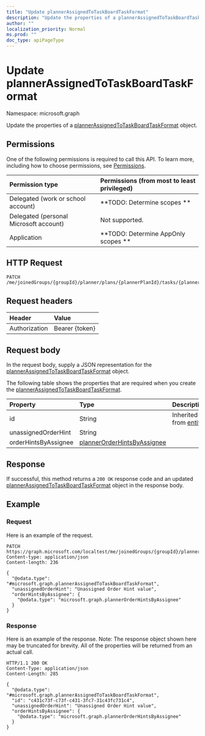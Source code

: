 ```yaml
---
title: "Update plannerAssignedToTaskBoardTaskFormat"
description: "Update the properties of a plannerAssignedToTaskBoardTaskFormat object."
author: ""
localization_priority: Normal
ms.prod: ""
doc_type: apiPageType
---
```


# Update plannerAssignedToTaskBoardTaskFormat

Namespace: microsoft.graph

Update the properties of a [plannerAssignedToTaskBoardTaskFormat](../resources/plannerassignedtotaskboardtaskformat.md) object.

## Permissions
One of the following permissions is required to call this API. To learn more, including how to choose permissions, see [Permissions](/concepts/permissions-reference.md).

|Permission type|Permissions (from most to least privileged)|
|:---|:---|
|Delegated (work or school account)|**TODO: Determine scopes **|
|Delegated (personal Microsoft account)|Not supported.|
|Application|**TODO: Determine AppOnly scopes **|

## HTTP Request
<!-- {
  "blockType": "ignored"
}
-->
``` http
PATCH /me/joinedGroups/{groupId}/planner/plans/{plannerPlanId}/tasks/{plannerTaskId}/assignedToTaskBoardFormat
```

## Request headers
|Header|Value|
|:---|:---|
|Authorization|Bearer {token}|

## Request body
In the request body, supply a JSON representation for the [plannerAssignedToTaskBoardTaskFormat](../resources/plannerassignedtotaskboardtaskformat.md) object.

The following table shows the properties that are required when you create the [plannerAssignedToTaskBoardTaskFormat](../resources/plannerassignedtotaskboardtaskformat.md).

|Property|Type|Description|
|:---|:---|:---|
|id|String| Inherited from [entity](../resources/entity.md)|
|unassignedOrderHint|String||
|orderHintsByAssignee|[plannerOrderHintsByAssignee](../resources/plannerorderhintsbyassignee.md)||



## Response
If successful, this method returns a `200 OK` response code and an updated [plannerAssignedToTaskBoardTaskFormat](../resources/plannerassignedtotaskboardtaskformat.md) object in the response body.

## Example

### Request
Here is an example of the request.
<!-- {
  "blockType": "request",
  "name": "update_plannerassignedtotaskboardtaskformat"
}
-->
``` http
PATCH https://graph.microsoft.com/localtest/me/joinedGroups/{groupId}/planner/plans/{plannerPlanId}/tasks/{plannerTaskId}/assignedToTaskBoardFormat
Content-type: application/json
Content-length: 236

{
  "@odata.type": "#microsoft.graph.plannerAssignedToTaskBoardTaskFormat",
  "unassignedOrderHint": "Unassigned Order Hint value",
  "orderHintsByAssignee": {
    "@odata.type": "microsoft.graph.plannerOrderHintsByAssignee"
  }
}
```

### Response
Here is an example of the response. Note: The response object shown here may be truncated for brevity. All of the properties will be returned from an actual call.
<!-- {
  "blockType": "response",
  "truncated": true
}
-->
``` http
HTTP/1.1 200 OK
Content-Type: application/json
Content-Length: 285

{
  "@odata.type": "#microsoft.graph.plannerAssignedToTaskBoardTaskFormat",
  "id": "c431c73f-c73f-c431-3fc7-31c43fc731c4",
  "unassignedOrderHint": "Unassigned Order Hint value",
  "orderHintsByAssignee": {
    "@odata.type": "microsoft.graph.plannerOrderHintsByAssignee"
  }
}
```

